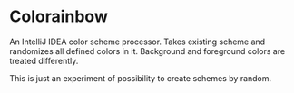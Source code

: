 Colorainbow
===========

An IntelliJ IDEA color scheme processor. Takes existing scheme and randomizes all defined colors in it. Background and foreground colors are treated differently.

This is just an experiment of possibility to create schemes by random.